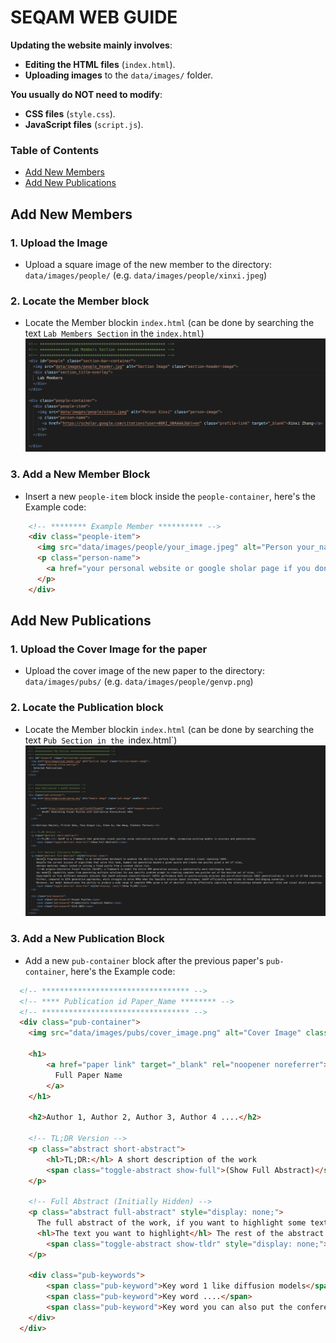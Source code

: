 # SEQAM WEB GUIDE

**Updating the website mainly involves**:
- **Editing the HTML files** (`index.html`).
- **Uploading images** to the `data/images/` folder.

**You usually do NOT need to modify**:
- **CSS files** (`style.css`).
- **JavaScript files** (`script.js`).

### Table of Contents
- [Add New Members](#add-new-members)
- [Add New Publications](#add-new-publications)


## Add New Members
### 1. Upload the Image
- Upload a square image of the new member to the directory: `data/images/people/` (e.g. `data/images/people/xinxi.jpeg`)

### 2. Locate the Member block
- Locate the Member blockin `index.html` (can be done by searching the text `Lab Members Section` in the `index.html`)
![Lab Member Block](data/images/guide/lab_member.png)

### 3. Add a New Member Block
- Insert a new `people-item` block inside the `people-container`, here's the Example code:
```html
    <!-- ******** Example Member ********** -->
    <div class="people-item">
      <img src="data/images/people/your_image.jpeg" alt="Person your_name" class="person-image">
      <p class="person-name">
        <a href="your personal website or google sholar page if you don't have one" class="profile-link" target="_blank">your_name</a>
      </p>
    </div>
```


## Add New Publications
### 1. Upload the Cover Image for the paper
- Upload the cover image of the new paper to the directory: `data/images/pubs/` (e.g. `data/images/people/genvp.png`)

### 2. Locate the Publication block
- Locate the Member blockin `index.html` (can be done by searching the text `Pub Section in the `index.html`)
![Lab Member Block](data/images/guide/pub.png)

### 3. Add a New Publication Block
- Add a new `pub-container` block after the previous paper's `pub-container`, here's the Example code:
```html
  <!-- ********************************* -->
  <!-- **** Publication id Paper_Name ******** -->
  <!-- ********************************* -->
  <div class="pub-container">
    <img src="data/images/pubs/cover_image.png" alt="Cover Image" class="pub-image" width="200">
    
    <h1>
        <a href="paper link" target="_blank" rel="noopener noreferrer">
          Full Paper Name
        </a>
    </h1>
    
    <h2>Author 1, Author 2, Author 3, Author 4 ....</h2>
    
    <!-- TL;DR Version -->
    <p class="abstract short-abstract">
        <hl>TL;DR:</hl> A short description of the work
        <span class="toggle-abstract show-full">(Show Full Abstract)</span>
    </p>

    <!-- Full Abstract (Initially Hidden) -->
    <p class="abstract full-abstract" style="display: none;">
      The full abstract of the work, if you want to highlight some text you can use
      <hl>The text you want to highlight</hl> The rest of the abstract.
        <span class="toggle-abstract show-tldr" style="display: none;">(Show TL;DR)</span>
    </p>

    <div class="pub-keywords">
        <span class="pub-keyword">Key word 1 like diffusion models</span>
        <span class="pub-keyword">Key word ....</span>
        <span class="pub-keyword">Key word you can also put the conference name that the paper accetped to to the keyword</span>
    </div>
  </div>
```
